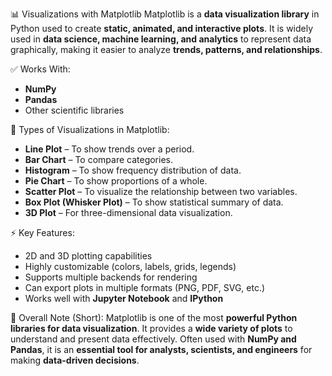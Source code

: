📊 Visualizations with Matplotlib
Matplotlib is a **data visualization library** in Python used to create **static, animated, and interactive plots**. It is widely used in **data science, machine learning, and analytics** to represent data graphically, making it easier to analyze **trends, patterns, and relationships**.

 ✅ Works With:
* **NumPy**
* **Pandas**
* Other scientific libraries

📌 Types of Visualizations in Matplotlib:
* **Line Plot** – To show trends over a period.
* **Bar Chart** – To compare categories.
* **Histogram** – To show frequency distribution of data.
* **Pie Chart** – To show proportions of a whole.
* **Scatter Plot** – To visualize the relationship between two variables.
* **Box Plot (Whisker Plot)** – To show statistical summary of data.
* **3D Plot** – For three-dimensional data visualization.

⚡ Key Features:
* 2D and 3D plotting capabilities
* Highly customizable (colors, labels, grids, legends)
* Supports multiple backends for rendering
* Can export plots in multiple formats (PNG, PDF, SVG, etc.)
* Works well with **Jupyter Notebook** and **IPython**

📝 Overall Note (Short):
Matplotlib is one of the most **powerful Python libraries for data visualization**. It provides a **wide variety of plots** to understand and present data effectively. Often used with **NumPy and Pandas**, it is an **essential tool for analysts, scientists, and engineers** for making **data-driven decisions**.


